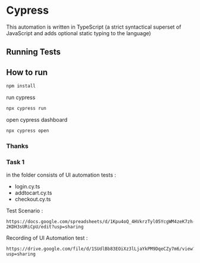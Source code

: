 # Cypress
This automation is written in TypeScript (a strict syntactical superset of JavaScript and adds optional static typing to the language)

## Running Tests

## How to run

```bash
npm install
```

run cypress
```bash
npx cypress run
```

open cypress dashboard
```bash
npx cypress open
```

### Thanks

### Task 1

in the folder consists of UI automation tests :
- login.cy.ts
- addtocart.cy.ts
- checkout.cy.ts

Test Scenario :
```
https://docs.google.com/spreadsheets/d/1Kpu4oQ_4HVkrzTyl05YcgWM4zeK7zh-2KDH3sURiCpU/edit?usp=sharing
```

Recording of UI Automation test :
```
https://drive.google.com/file/d/1SUdlBb83EOiXz3lLjaYkPM9DqeCZy7m6/view?usp=sharing
```